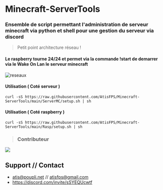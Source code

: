 # Minecraft-ServerTools
### Ensemble de script permettant l'administration de serveur minecraft via python et shell pour une gestion du serveur via discord 

> Petit point architecture réseau !
#### Le raspberry tourne 24/24 et permet via la commande !start de demarrer via le Wake On Lan le serveur minecraft
![reseaux](./upload/reseaux.png)

#### Utilisation ( Coté serveur )
```
curl -sS https://raw.githubusercontent.com/AtisFPS/Minecraft-ServerTools/main/ServerMC/setup.sh | sh
```

#### Utilisation ( Coté raspberry )
```
curl -sS https://raw.githubusercontent.com/AtisFPS/Minecraft-ServerTools/main/Rasp/setup.sh | sh
```


>### Contributeur 
<a href="https://github.com/AtisFPS/ToolsBox/graphs/contributors">
  <img src="https://contrib.rocks/image?repo=AtisFPS/ToolsBox" />
</a>

## Support // Contact
- atis@poupli.net // atisfps@gmail.com
- https://discord.com/invite/sSYEQUcwtf
